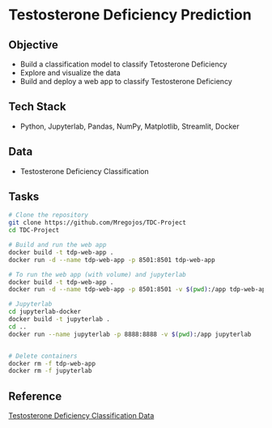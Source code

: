 # Testosterone Deficiency Prediction

## Objective
* Build a classification model to classify Tetosterone Deficiency
* Explore and visualize the data 
* Build and deploy a web app to classify Testosterone Deficiency

## Tech Stack
* Python, Jupyterlab, Pandas, NumPy, Matplotlib, Streamlit, Docker

## Data
* Testosterone Deficiency Classification

## Tasks
```sh
# Clone the repository
git clone https://github.com/Mregojos/TDC-Project
cd TDC-Project

# Build and run the web app
docker build -t tdp-web-app .
docker run -d --name tdp-web-app -p 8501:8501 tdp-web-app
```

```sh
# To run the web app (with volume) and jupyterlab
docker build -t tdp-web-app .
docker run -d --name tdp-web-app -p 8501:8501 -v $(pwd):/app tdp-web-app

# Jupyterlab
cd jupyterlab-docker
docker build -t jupyterlab .
cd ..
docker run --name jupyterlab -p 8888:8888 -v $(pwd):/app jupyterlab


# Delete containers
docker rm -f tdp-web-app
docker rm -f jupyterlab
```

## Reference
[Testosterone Deficiency Classification Data]()
